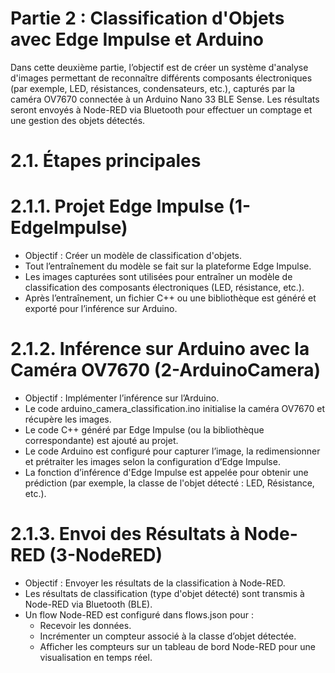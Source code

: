 # Partie 2 : Classification d'Objets avec Edge Impulse et Arduino
Dans cette deuxième partie, l’objectif est de créer un système d'analyse d'images permettant de reconnaître différents composants électroniques (par exemple, LED, résistances, condensateurs, etc.), capturés par la caméra OV7670 connectée à un Arduino Nano 33 BLE Sense. Les résultats seront envoyés à Node-RED via Bluetooth pour effectuer un comptage et une gestion des objets détectés.

# 2.1. Étapes principales

# 2.1.1. Projet Edge Impulse (1-EdgeImpulse)
- Objectif : Créer un modèle de classification d'objets.
- Tout l’entraînement du modèle se fait sur la plateforme Edge Impulse.
- Les images capturées sont utilisées pour entraîner un modèle de classification des composants électroniques (LED, résistance, etc.).
- Après l’entraînement, un fichier C++ ou une bibliothèque est généré et exporté pour l’inférence sur Arduino.

# 2.1.2. Inférence sur Arduino avec la Caméra OV7670 (2-ArduinoCamera)
- Objectif : Implémenter l’inférence sur l’Arduino.
- Le code arduino_camera_classification.ino initialise la caméra OV7670 et récupère les images.
- Le code C++ généré par Edge Impulse (ou la bibliothèque correspondante) est ajouté au projet.
- Le code Arduino est configuré pour capturer l’image, la redimensionner et prétraiter les images selon la configuration d’Edge Impulse.
- La fonction d’inférence d'Edge Impulse est appelée pour obtenir une prédiction (par exemple, la classe de l'objet détecté : LED, Résistance, etc.).

# 2.1.3. Envoi des Résultats à Node-RED (3-NodeRED)
- Objectif : Envoyer les résultats de la classification à Node-RED.
- Les résultats de classification (type d'objet détecté) sont transmis à Node-RED via Bluetooth (BLE).
- Un flow Node-RED est configuré dans flows.json pour :
  - Recevoir les données.
  - Incrémenter un compteur associé à la classe d’objet détectée.
  - Afficher les compteurs sur un tableau de bord Node-RED pour une visualisation en temps réel.


